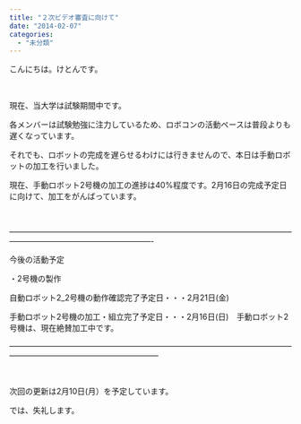 ```yaml
---
title: "２次ビデオ審査に向けて"
date: "2014-02-07"
categories: 
  - "未分類"
---
```


こんにちは。けとんです。

 

現在、当大学は試験期間中です。

各メンバーは試験勉強に注力しているため、ロボコンの活動ペースは普段よりも遅くなっています。

それでも、ロボットの完成を遅らせるわけには行きませんので、本日は手動ロボットの加工を行いました。

現在、手動ロボット2号機の加工の進捗は40%程度です。2月16日の完成予定日に向けて、加工をがんばっています。

 

——————————————————————————————————————————————————————-

今後の活動予定

・2号機の製作

自動ロボット2\_2号機の動作確認完了予定日・・・2月21日(金)

手動ロボット2号機の加工・組立完了予定日・・・2月16日(日)　手動ロボット2号機は、現在絶賛加工中です。

———————————————————————————————————————————————————————

 

次回の更新は2月10日(月）を予定しています。

では、失礼します。
